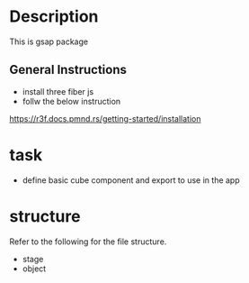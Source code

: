 # Description
This is gsap package 

## General Instructions
- install three fiber js 
- follw the below instruction

https://r3f.docs.pmnd.rs/getting-started/installation

# task
- define basic cube component and export to use in the app
# structure
Refer to the following for the file structure.
- stage 
- object

